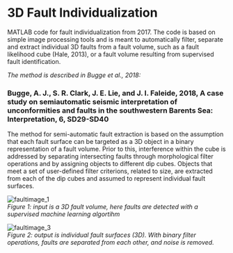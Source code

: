 # 3D Fault Individualization

MATLAB code for fault individualization from 2017. The code is based on simple image processing tools and is meant to automatically filter, separate and extract individual 3D faults from a fault volume, such as a fault likelihood cube (Hale, 2013), or a fault volume resulting from supervised fault identification. 

*The method is described in Bugge et al., 2018:*
### Bugge, A. J., S. R. Clark, J. E. Lie, and J. I. Faleide, 2018, A case study on semiautomatic seismic interpretation of unconformities and faults in the southwestern Barents Sea: Interpretation, 6, SD29-SD40

The method for semi-automatic fault extraction is based on the assumption that each fault surface can be targeted as a 3D object in 
a binary representation of a fault volume. Prior to this, interference within the cube is addressed by separating intersecting faults through morphological filter operations and by assigning objects to different dip cubes. Objects that meet a set of user-defined filter criterions, related to size, are extracted from each of the dip cubes and assumed to represent individual fault surfaces.


![faultimage_1](faultimage_1.png)<br/> *Figure 1: input is a 3D fault volume, here faults are detected with a supervised machine learning algortihm*

![faultimage_3](faultimage_3.png)<br/> *Figure 2: output is individual fault surfaces (3D). With binary filter operations, faults are separated from each other, and noise is removed.*
